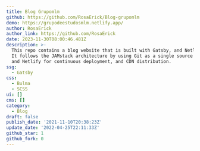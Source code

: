 ```yaml
---
title: Blog Grupomlm
github: https://github.com/RosaErick/Blog-grupomlm
demo: https://grupodeestudosmlm.netlify.app/
author: RosaErick
author_link: https://github.com/RosaErick
date: 2023-11-30T08:00:46.481Z
description: >-
  This repo contains a blog website that is built with Gatsby, and Netlify CMS.
  It follows the JAMstack architecture by using Git as a single source of truth,
  and Netlify for continuous deployment, and CDN distribution.
ssg:
  - Gatsby
css:
  - Bulma
  - SCSS
ui: []
cms: []
category:
  - Blog
draft: false
publish_date: '2021-11-10T20:38:23Z'
update_date: '2022-04-25T22:11:33Z'
github_star: 1
github_fork: 0
---
```

